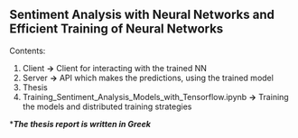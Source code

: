 ## Sentiment Analysis with Neural Networks and Efficient Training of Neural Networks
Contents:
 1. Client **→** Client for interacting with the trained NN
 2. Server **→** API which makes the predictions, using the trained model
 3. Thesis
 4. Training_Sentiment_Analysis_Models_with_Tensorflow.ipynb **→** Training the models and distributed training strategies

****The thesis report is written in Greek***
